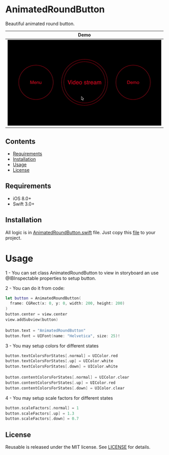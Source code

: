 # AnimatedRoundButton
Beautiful animated round button.

|             Demo                |
|---------------------------------|
|![Demo](https://github.com/MagicLab-team/AnimatedRoundButton/blob/master/AnimatedRoundButtonExample/Demo.gif)|

## Contents
- [Requirements](#requirements)
- [Installation](#installation)
- [Usage](#usage)
- [License](#license)


## Requirements

- iOS 8.0+
- Swift 3.0+

## Installation
All logic is in [AnimatedRoundButton.swift](https://github.com/MagicLab-team/AnimatedRoundButton/blob/master/AnimatedRoundButton/AnimatedRoundButton.swift) file.
Just copy this [file](https://github.com/MagicLab-team/AnimatedRoundButton/blob/master/AnimatedRoundButton/AnimatedRoundButton.swift) to your project.


# Usage
1 - You can set class AnimatedRoundButton to view in storyboard an use @IBInspectable properties to setup button.

2 - You can do it from code:
```swift 
let button = AnimatedRoundButton(
  frame: CGRect(x: 0, y: 0, width: 200, height: 200)
)
button.center = view.center
view.addSubview(button)
        
button.text = "AnimatedRoundButton"
button.font = UIFont(name: "Helvetica", size: 25)!
```

3 - You may setup colors for different states
```swift
button.textColorsForStates[.normal] = UIColor.red
button.textColorsForStates[.up] = UIColor.white
button.textColorsForStates[.down] = UIColor.white

button.contentColorsForStates[.normal] = UIColor.clear
button.contentColorsForStates[.up] = UIColor.red
button.contentColorsForStates[.down] = UIColor.clear
```

4 - You may setup scale factors for different states
```swift
button.scaleFactors[.normal] = 1
button.scaleFactors[.up] = 1.3
button.scaleFactors[.down] = 0.7
```


## License

Reusable is released under the MIT license. See [LICENSE](https://github.com/MagicLab-team/AnimatedRoundButton/blob/master/LICENSE) for details.
